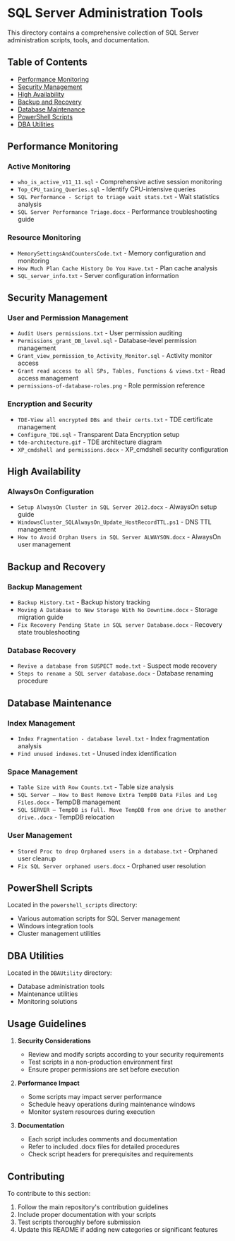 # SQL Server Administration Tools

This directory contains a comprehensive collection of SQL Server administration scripts, tools, and documentation.

## Table of Contents
- [Performance Monitoring](#performance-monitoring)
- [Security Management](#security-management)
- [High Availability](#high-availability)
- [Backup and Recovery](#backup-and-recovery)
- [Database Maintenance](#database-maintenance)
- [PowerShell Scripts](#powershell-scripts)
- [DBA Utilities](#dba-utilities)

## Performance Monitoring

### Active Monitoring
- `who_is_active_v11_11.sql` - Comprehensive active session monitoring
- `Top_CPU_taxing_Queries.sql` - Identify CPU-intensive queries
- `SQL Performance - Script to triage wait stats.txt` - Wait statistics analysis
- `SQL Server Performance Triage.docx` - Performance troubleshooting guide

### Resource Monitoring
- `MemorySettingsAndCountersCode.txt` - Memory configuration and monitoring
- `How Much Plan Cache History Do You Have.txt` - Plan cache analysis
- `SQL_server_info.txt` - Server configuration information

## Security Management

### User and Permission Management
- `Audit Users permissions.txt` - User permission auditing
- `Permissions_grant_DB_level.sql` - Database-level permission management
- `Grant_view_permission_to_Activity_Monitor.sql` - Activity monitor access
- `Grant read access to all SPs, Tables, Functions & views.txt` - Read access management
- `permissions-of-database-roles.png` - Role permission reference

### Encryption and Security
- `TDE-View all encrypted DBs and their certs.txt` - TDE certificate management
- `Configure_TDE.sql` - Transparent Data Encryption setup
- `tde-architecture.gif` - TDE architecture diagram
- `XP_cmdshell and permissions.docx` - XP_cmdshell security configuration

## High Availability

### AlwaysOn Configuration
- `Setup AlwaysOn Cluster in SQL Server 2012.docx` - AlwaysOn setup guide
- `WindowsCluster_SQLAlwaysOn_Update_HostRecordTTL.ps1` - DNS TTL management
- `How to Avoid Orphan Users in SQL Server ALWAYSON.docx` - AlwaysOn user management

## Backup and Recovery

### Backup Management
- `Backup History.txt` - Backup history tracking
- `Moving A Database to New Storage With No Downtime.docx` - Storage migration guide
- `Fix Recovery Pending State in SQL server Database.docx` - Recovery state troubleshooting

### Database Recovery
- `Revive a database from SUSPECT mode.txt` - Suspect mode recovery
- `Steps to rename a SQL server database.docx` - Database renaming procedure

## Database Maintenance

### Index Management
- `Index Fragmentation - database level.txt` - Index fragmentation analysis
- `Find unused indexes.txt` - Unused index identification

### Space Management
- `Table Size with Row Counts.txt` - Table size analysis
- `SQL Server – How to Best Remove Extra TempDB Data Files and Log Files.docx` - TempDB management
- `SQL SERVER – TempDB is Full. Move TempDB from one drive to another drive..docx` - TempDB relocation

### User Management
- `Stored Proc to drop Orphaned users in a database.txt` - Orphaned user cleanup
- `Fix SQL Server orphaned users.docx` - Orphaned user resolution

## PowerShell Scripts

Located in the `powershell_scripts` directory:
- Various automation scripts for SQL Server management
- Windows integration tools
- Cluster management utilities

## DBA Utilities

Located in the `DBAUtility` directory:
- Database administration tools
- Maintenance utilities
- Monitoring solutions

## Usage Guidelines

1. **Security Considerations**
   - Review and modify scripts according to your security requirements
   - Test scripts in a non-production environment first
   - Ensure proper permissions are set before execution

2. **Performance Impact**
   - Some scripts may impact server performance
   - Schedule heavy operations during maintenance windows
   - Monitor system resources during execution

3. **Documentation**
   - Each script includes comments and documentation
   - Refer to included .docx files for detailed procedures
   - Check script headers for prerequisites and requirements

## Contributing

To contribute to this section:
1. Follow the main repository's contribution guidelines
2. Include proper documentation with your scripts
3. Test scripts thoroughly before submission
4. Update this README if adding new categories or significant features